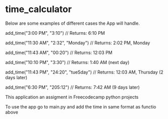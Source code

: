 # time_calculator


Below are some examples of different cases the App will handle. 

add_time("3:00 PM", "3:10")
// Returns: 6:10 PM
 
add_time("11:30 AM", "2:32", "Monday")
// Returns: 2:02 PM, Monday
 
add_time("11:43 AM", "00:20")
// Returns: 12:03 PM
 
add_time("10:10 PM", "3:30")
// Returns: 1:40 AM (next day)
 
add_time("11:43 PM", "24:20", "tueSday")
// Returns: 12:03 AM, Thursday (2 days later)
 
add_time("6:30 PM", "205:12")
// Returns: 7:42 AM (9 days later)

This application an assigment in Freecodecamp python projects

To use the app go to main.py and add the time in same format as functio above
